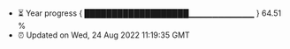 - ⏳ Year progress { ███████████████████▁▁▁▁▁▁▁▁▁▁▁ } 64.51 %
- ⏰ Updated on Wed, 24 Aug 2022 11:19:35 GMT

